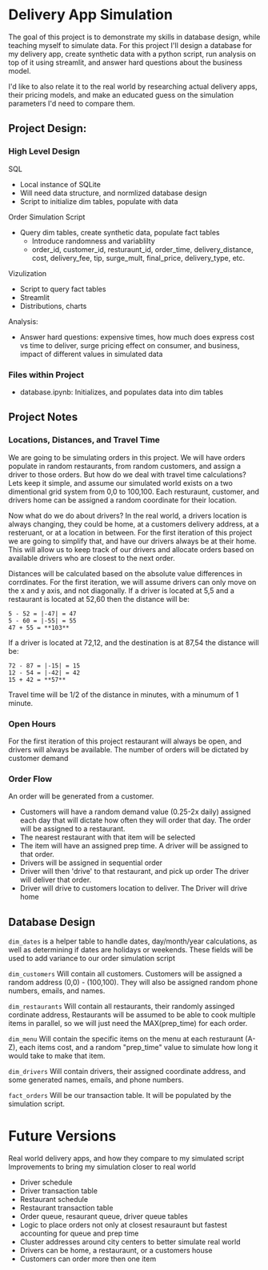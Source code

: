 <!-- 
Auto-synced from: https://github.com/curohn/delivery_app_simulation.git
Project: delivery_app_simulation
Last synced: 2025-07-28 17:42:23
-->

# Delivery App Simulation
The goal of this project is to demonstrate my skills in database design, while teaching myself to simulate data. For this project I'll design a database for my delivery app, create synthetic data with a python script, run analysis on top of it using streamlit, and answer hard questions about the business model.

I'd like to also relate it to the real world by researching actual delivery apps, their pricing models, and make an educated guess on the simulation parameters I'd need to compare them.


## Project Design:
### High Level Design
SQL
- Local instance of SQLite
- Will need data structure, and normlized database design
- Script to initialize dim tables, populate with data


Order Simulation Script
- Query dim tables, create synthetic data, populate fact tables
  - Introduce randomness and variablilty
  - order_id, customer_id, resturaunt_id, order_time, delivery_distance, cost, delivery_fee, tip, surge_mult, final_price, delivery_type, etc. 

Vizulization 
- Script to query fact tables
- Streamlit
- Distributions, charts

Analysis:
- Answer hard questions: expensive times, how much does express cost vs time to deliver, surge pricing effect on consumer, and business, impact of different values in simulated data
### Files within Project
- database.ipynb: Initializes, and populates data into dim tables


## Project Notes

### Locations, Distances, and Travel Time
We are going to be simulating orders in this project. We will have orders populate in random restaurants, from random customers, and assign a driver to those orders. But how do we deal with travel time calculations? Lets keep it simple, and assume our simulated world exists on a two dimentional grid system from 0,0 to 100,100. Each resturaunt, customer, and drivers home can be assigned a random coordinate for their location. 

Now what do we do about drivers? In the real world, a drivers location is always changing, they could be home, at a customers delivery address, at a resteruant, or at a location in between. For the first iteration of this project we are going to simplify that, and have our drivers always be at their home. This will allow us to keep track of our drivers and allocate orders based on available drivers who are closest to the next order. 

Distances will be calculated based on the absolute value differences in corrdinates. For the first iteration, we will assume drivers can only move on the x and y axis, and not diagonally. 
If a driver is located at 5,5 and a restaurant is located at 52,60 then the distance will be:
```
5 - 52 = |-47| = 47
5 - 60 = |-55| = 55
47 + 55 = **103**
```

If a driver is located at 72,12, and the destination is at 87,54 the distance will be:
```
72 - 87 = |-15| = 15
12 - 54 = |-42| = 42
15 + 42 = **57**
```
Travel time will be 1/2 of the distance in minutes, with a minumum of 1 minute. 

### Open Hours
For the first iteration of this project restaurant will always be open, and drivers will always be available. The number of orders will be dictated by customer demand

### Order Flow
An order will be generated from a customer. 
- Customers will have a random demand value (0.25-2x daily) assigned each day that will dictate how often they will order that day. 
The order will be assigned to a restaurant. 
- The nearest restaurant with that item will be selected
- The item will have an assigned prep time. 
A driver will be assigned to that order.
- Drivers will be assigned in sequential order
- Driver will then 'drive' to that restaurant, and pick up order
The driver will deliver that order.
- Driver will drive to customers location to deliver. 
The Driver will drive home


## Database Design
`dim_dates` is a helper table to handle dates, day/month/year calculations, as well as determining if dates are holidays or weekends. These fields will be used to add variance to our order simulation script

`dim_customers` Will contain all customers. Customers will be assigned a random address (0,0) - (100,100). They will also be assigned random phone numbers, emails, and names.

`dim_restaurants` Will contain all restaurants, their randomly assinged cordinate address,  Restaurants will be assumed to be able to cook multiple items in parallel, so we will just need the MAX(prep_time) for each order. 

`dim_menu` Will contain the specific items on the menu at each resturaunt (A-Z), each items cost, and a random "prep_time" value to simulate how long it would take to make that item.

`dim_drivers` Will contain drivers, their assigned coordinate address, and some generated names, emails, and phone numbers. 

`fact_orders` Will be our transaction table. It will be populated by the simulation script.



# Future Versions
Real world delivery apps, and how they compare to my simulated script
Improvements to bring my simulation closer to real world
- Driver schedule
- Driver transaction table
- Restaurant schedule
- Restaurant transaction table
- Order queue, resaurant queue, driver queue tables
- Logic to place orders not only at closest resauraunt but fastest accounting for queue and prep time
- Cluster addresses around city centers to better simulate real world
- Drivers can be home, a restauraunt, or a customers house
- Customers can order more then one item

